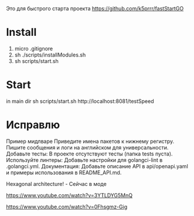 Это для быстрого старта проекта
https://github.com/k5prrr/fastStartGO

# Install
1. micro .gitignore
2. sh ./scripts/installModules.sh
3. sh scripts/start.sh

# Start
in main dir
sh scripts/start.sh
http://localhost:8081/testSpeed



# Исправлю
Пример мидлваре
Приведите имена пакетов к нижнему регистру.
Пишите сообщения и логи на английском для универсальности.
Добавьте тесты: В проекте отсутствуют тесты (папка tests пуста).
Используйте линтеры: Добавьте настройки для golangci-lint в .golangci.yml.
Документация: Добавьте описание API в api/openapi.yaml и примеры использования в README_API.md.


Hexagonal architecture! - Сейчас в моде

https://www.youtube.com/watch?v=3YTLDYG5MnQ

https://www.youtube.com/watch?v=0Fhsgmz-Gig

